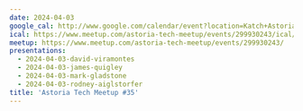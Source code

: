 ```yaml
---
date: 2024-04-03
google_cal: http://www.google.com/calendar/event?location=Katch+Astoria+-+31-19+Newtown+Ave+-+Queens%2C+NY%2C+us&action=TEMPLATE&sprop=name%3AAstoria+Tech+Meetup&sprop=website%3Ahttps%3A%2F%2Fwww.meetup.com%2Fastoria-tech-meetup%2Fevents%2F299930243&details=For+full+details%2C+including+the+address%2C+and+to+RSVP+see%3A+https%3A%2F%2Fwww.meetup.com%2Fastoria-tech-meetup%2Fevents%2F299930243%0A%0A&text=Astoria+Tech+Meetup+%2335&dates=20240403T230000Z%2F20240404T020000Z
ical: https://www.meetup.com/astoria-tech-meetup/events/299930243/ical/Astoria+Tech+Meetup+%252335.ics
meetup: https://www.meetup.com/astoria-tech-meetup/events/299930243/
presentations: 
  - 2024-04-03-david-viramontes
  - 2024-04-03-james-quigley
  - 2024-04-03-mark-gladstone
  - 2024-04-03-rodney-aiglstorfer
title: 'Astoria Tech Meetup #35'
---
```

